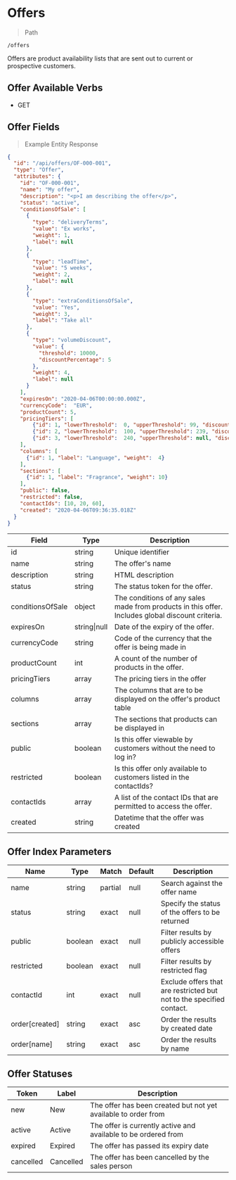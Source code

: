 # Offers

> Path

```
/offers
```

Offers are product availability lists that are sent out to current or prospective customers.

## Offer Available Verbs

* GET

## Offer Fields

> Example Entity Response

```json
{
  "id": "/api/offers/OF-000-001",
  "type": "Offer",
  "attributes": {
    "id": "OF-000-001",
    "name": "My offer",
    "description": "<p>I am describing the offer</p>",
    "status": "active",
    "conditionsOfSale": [
      {
        "type": "deliveryTerms",
        "value": "Ex works",
        "weight": 1,
        "label": null
      },
      {
        "type": "leadTime",
        "value": "5 weeks",
        "weight": 2,
        "label": null
      },
      {
        "type": "extraConditionsOfSale",
        "value": "Yes",
        "weight": 3,
        "label": "Take all"
      },
      {
        "type": "volumeDiscount",
        "value": {
          "threshold": 10000,
          "discountPercentage": 5
        },
        "weight": 4,
        "label": null
      }
    ],
    "expiresOn": "2020-04-06T00:00:00.000Z",
    "currencyCode":  "EUR",
    "productCount": 5,
    "pricingTiers": [
        {"id": 1, "lowerThreshold":  0, "upperThreshold": 99, "discountPercentage": 0},
        {"id": 2, "lowerThreshold":  100, "upperThreshold": 239, "discountPercentage": 2},
        {"id": 3, "lowerThreshold":  240, "upperThreshold": null, "discountPercentage": 4}
    ],
    "columns": [
      {"id": 1, "label": "Language", "weight":  4}
    ],
    "sections": [
      {"id": 1, "label": "Fragrance", "weight": 10}
    ],
    "public": false,
    "restricted": false,
    "contactIds": [10, 20, 60],
    "created": "2020-04-06T09:36:35.018Z"
  }
}
```

Field | Type | Description
----- | ---  | -----------
id | string | Unique identifier
name | string | The offer's name 
description | string | HTML description 
status | string | The status token for the offer.
conditionsOfSale | object | The conditions of any sales made from products in this offer. Includes global discount criteria.
expiresOn | string&#124;null | Date of the expiry of the offer. 
currencyCode | string | Code of the currency that the offer is being made in
productCount | int | A count of the number of products in the offer.
pricingTiers | array | The pricing tiers in the offer
columns | array | The columns that are to be displayed on the offer's product table 
sections | array | The sections that products can be displayed in
public | boolean | Is this offer viewable by customers without the need to log in?
restricted | boolean | Is this offer only available to customers listed in the contactIds?
contactIds | array | A list of the contact IDs that are permitted to access the offer.
created | string | Datetime that the offer was created

## Offer Index Parameters

Name | Type | Match | Default | Description
---- | ---- | ----- | ------- | -----------
name | string | partial | null | Search against the offer name
status | string | exact | null | Specify the status of the offers to be returned
public | boolean | exact | null | Filter results by publicly accessible offers
restricted | boolean | exact | null | Filter results by restricted flag
contactId | int | exact | null | Exclude offers that are restricted but not to the specified contact.
order\[created] | string | exact | asc | Order the results by created date
order\[name] | string | exact | asc | Order the results by name

## Offer Statuses

Token | Label | Description
----- | ----- | -----------
new | New | The offer has been created but not yet available to order from
active | Active | The offer is currently active and available to be ordered from
expired | Expired | The offer has passed its expiry date
cancelled | Cancelled | The offer has been cancelled by the sales person
